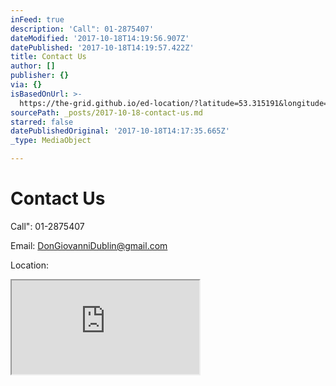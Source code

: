 ```yaml
---
inFeed: true
description: 'Call": 01-2875407'
dateModified: '2017-10-18T14:19:56.907Z'
datePublished: '2017-10-18T14:19:57.422Z'
title: Contact Us
author: []
publisher: {}
via: {}
isBasedOnUrl: >-
  https://the-grid.github.io/ed-location/?latitude=53.315191&longitude=-6.247443&zoom=16&address=11c%20Milltown%20Road%2C%20Donnybrook%2C%20Dublin%2C%20Ireland
sourcePath: _posts/2017-10-18-contact-us.md
starred: false
datePublishedOriginal: '2017-10-18T14:17:35.665Z'
_type: MediaObject

---
```

# Contact Us

Call": 01-2875407

Email: DonGiovanniDublin@gmail.com

Location:

<iframe src="https://the-grid.github.io/ed-location/?latitude=53.315191&amp;longitude=-6.247443&amp;zoom=16&amp;address=11c%20Milltown%20Road%2C%20Donnybrook%2C%20Dublin%2C%20Ireland" style=""></iframe>